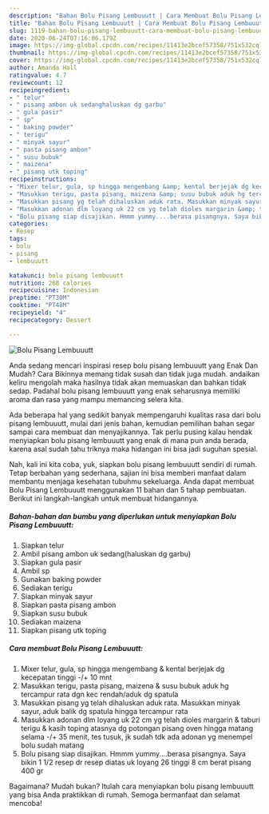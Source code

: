 ```yaml
---
description: "Bahan Bolu Pisang Lembuuutt | Cara Membuat Bolu Pisang Lembuuutt Yang Bikin Ngiler"
title: "Bahan Bolu Pisang Lembuuutt | Cara Membuat Bolu Pisang Lembuuutt Yang Bikin Ngiler"
slug: 1119-bahan-bolu-pisang-lembuuutt-cara-membuat-bolu-pisang-lembuuutt-yang-bikin-ngiler
date: 2020-06-24T07:16:06.179Z
image: https://img-global.cpcdn.com/recipes/11413e2bcef57358/751x532cq70/bolu-pisang-lembuuutt-foto-resep-utama.jpg
thumbnail: https://img-global.cpcdn.com/recipes/11413e2bcef57358/751x532cq70/bolu-pisang-lembuuutt-foto-resep-utama.jpg
cover: https://img-global.cpcdn.com/recipes/11413e2bcef57358/751x532cq70/bolu-pisang-lembuuutt-foto-resep-utama.jpg
author: Amanda Hall
ratingvalue: 4.7
reviewcount: 12
recipeingredient:
- " telur"
- " pisang ambon uk sedanghaluskan dg garbu"
- " gula pasir"
- " sp"
- " baking powder"
- " terigu"
- " minyak sayur"
- " pasta pisang ambon"
- " susu bubuk"
- " maizena"
- " pisang utk toping"
recipeinstructions:
- "Mixer telur, gula, sp hingga mengembang &amp; kental berjejak dg kecepatan tinggi -/+ 10 mnt"
- "Masukkan terigu, pasta pisang, maizena &amp; susu bubuk aduk hg tercampur rata dgn kec rendah/aduk dg spatula"
- "Masukkan pisang yg telah dihaluskan aduk rata. Masukkan minyak sayur, aduk balik dg spatula hingga tercampur rata"
- "Masukkan adonan dlm loyang uk 22 cm yg telah dioles margarin &amp; taburi terigu &amp; kasih toping atasnya dg potongan pisang oven hingga matang selama -/+ 35 menit, tes tusuk, jk sudah tdk ada adonan yg menempel bolu sudah matang"
- "Bolu pisang siap disajikan. Hmmm yummy....berasa pisangnya. Saya bikin 1 1/2 resep dr resep diatas uk loyang 26 tinggi 8 cm berat pisang 400 gr"
categories:
- Resep
tags:
- bolu
- pisang
- lembuuutt

katakunci: bolu pisang lembuuutt 
nutrition: 268 calories
recipecuisine: Indonesian
preptime: "PT30M"
cooktime: "PT48M"
recipeyield: "4"
recipecategory: Dessert

---
```



![Bolu Pisang Lembuuutt](https://img-global.cpcdn.com/recipes/11413e2bcef57358/751x532cq70/bolu-pisang-lembuuutt-foto-resep-utama.jpg)

Anda sedang mencari inspirasi resep bolu pisang lembuuutt yang Enak Dan Mudah? Cara Bikinnya memang tidak susah dan tidak juga mudah. andaikan keliru mengolah maka hasilnya tidak akan memuaskan dan bahkan tidak sedap. Padahal bolu pisang lembuuutt yang enak seharusnya memiliki aroma dan rasa yang mampu memancing selera kita.



Ada beberapa hal yang sedikit banyak mempengaruhi kualitas rasa dari bolu pisang lembuuutt, mulai dari jenis bahan, kemudian pemilihan bahan segar sampai cara membuat dan menyajikannya. Tak perlu pusing kalau hendak menyiapkan bolu pisang lembuuutt yang enak di mana pun anda berada, karena asal sudah tahu triknya maka hidangan ini bisa jadi suguhan spesial.


Nah, kali ini kita coba, yuk, siapkan bolu pisang lembuuutt sendiri di rumah. Tetap berbahan yang sederhana, sajian ini bisa memberi manfaat dalam membantu menjaga kesehatan tubuhmu sekeluarga. Anda dapat membuat Bolu Pisang Lembuuutt menggunakan 11 bahan dan 5 tahap pembuatan. Berikut ini langkah-langkah untuk membuat hidangannya.

<!--inarticleads1-->

##### Bahan-bahan dan bumbu yang diperlukan untuk menyiapkan Bolu Pisang Lembuuutt:

1. Siapkan  telur
1. Ambil  pisang ambon uk sedang(haluskan dg garbu)
1. Siapkan  gula pasir
1. Ambil  sp
1. Gunakan  baking powder
1. Sediakan  terigu
1. Siapkan  minyak sayur
1. Siapkan  pasta pisang ambon
1. Siapkan  susu bubuk
1. Sediakan  maizena
1. Siapkan  pisang utk toping




<!--inarticleads2-->

##### Cara membuat Bolu Pisang Lembuuutt:

1. Mixer telur, gula, sp hingga mengembang &amp; kental berjejak dg kecepatan tinggi -/+ 10 mnt
1. Masukkan terigu, pasta pisang, maizena &amp; susu bubuk aduk hg tercampur rata dgn kec rendah/aduk dg spatula
1. Masukkan pisang yg telah dihaluskan aduk rata. Masukkan minyak sayur, aduk balik dg spatula hingga tercampur rata
1. Masukkan adonan dlm loyang uk 22 cm yg telah dioles margarin &amp; taburi terigu &amp; kasih toping atasnya dg potongan pisang oven hingga matang selama -/+ 35 menit, tes tusuk, jk sudah tdk ada adonan yg menempel bolu sudah matang
1. Bolu pisang siap disajikan. Hmmm yummy....berasa pisangnya. Saya bikin 1 1/2 resep dr resep diatas uk loyang 26 tinggi 8 cm berat pisang 400 gr




Bagaimana? Mudah bukan? Itulah cara menyiapkan bolu pisang lembuuutt yang bisa Anda praktikkan di rumah. Semoga bermanfaat dan selamat mencoba!
